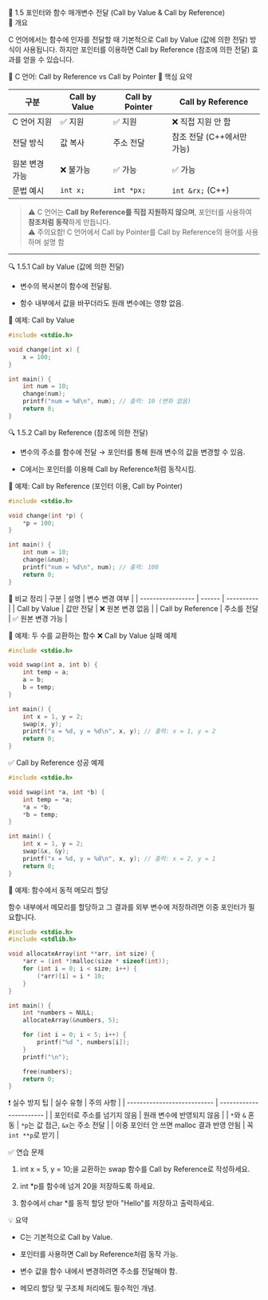 📘 1.5 포인터와 함수 매개변수 전달 (Call by Value & Call by Reference)  
🧠 개요

C 언어에서는 함수에 인자를 전달할 때 기본적으로 Call by Value (값에 의한 전달) 방식이 사용됩니다.
하지만 포인터를 이용하면 Call by Reference (참조에 의한 전달) 효과를 얻을 수 있습니다.

📘 C 언어: Call by Reference vs Call by Pointer
📌 핵심 요약

| 구분 | Call by Value | Call by Pointer | Call by Reference |
|------|----------------|------------------|--------------------|
| C 언어 지원 | ✅ 지원 | ✅ 지원 | ❌ 직접 지원 안 함 |
| 전달 방식 | 값 복사 | 주소 전달 | 참조 전달 (C++에서만 가능) |
| 원본 변경 가능 | ❌ 불가능 | ✅ 가능 | ✅ 가능 |
| 문법 예시 | `int x;` | `int *px;` | `int &rx;` (C++) |

> ⚠️ C 언어는 **Call by Reference를 직접 지원하지 않으며**, 포인터를 사용하여 **참조처럼 동작**하게 만듭니다.  
> ⚠️ 주의요함! C 언어에서 Call by Pointer를 Call by Reference의 용어를 사용하며 설명 함

---

🔍 1.5.1 Call by Value (값에 의한 전달)

* 변수의 복사본이 함수에 전달됨.

* 함수 내부에서 값을 바꾸더라도 원래 변수에는 영향 없음.

🧪 예제: Call by Value
```c
#include <stdio.h>

void change(int x) {
    x = 100;
}

int main() {
    int num = 10;
    change(num);
    printf("num = %d\n", num); // 출력: 10 (변화 없음)
    return 0;
}
```
🔍 1.5.2 Call by Reference (참조에 의한 전달)

* 변수의 주소를 함수에 전달 → 포인터를 통해 원래 변수의 값을 변경할 수 있음.

* C에서는 포인터를 이용해 Call by Reference처럼 동작시킴.

🧪 예제: Call by Reference (포인터 이용, Call by Pointer)
```c
#include <stdio.h>

void change(int *p) {
    *p = 100;
}

int main() {
    int num = 10;
    change(&num);
    printf("num = %d\n", num); // 출력: 100
    return 0;
}
```
🔁 비교 정리
| 구분                | 설명     | 변수 변경 여부   |
| ----------------- | ------ | ---------- |
| Call by Value     | 값만 전달  | ❌ 원본 변경 없음 |
| Call by Reference | 주소를 전달 | ✅ 원본 변경 가능 |

🧪 예제: 두 수를 교환하는 함수
❌ Call by Value 실패 예제
```c
#include <stdio.h>

void swap(int a, int b) {
    int temp = a;
    a = b;
    b = temp;
}

int main() {
    int x = 1, y = 2;
    swap(x, y);
    printf("x = %d, y = %d\n", x, y); // 출력: x = 1, y = 2
    return 0;
}
```
✅ Call by Reference 성공 예제
```c
#include <stdio.h>

void swap(int *a, int *b) {
    int temp = *a;
    *a = *b;
    *b = temp;
}

int main() {
    int x = 1, y = 2;
    swap(&x, &y);
    printf("x = %d, y = %d\n", x, y); // 출력: x = 2, y = 1
    return 0;
}
```
🧪 예제: 함수에서 동적 메모리 할당

함수 내부에서 메모리를 할당하고 그 결과를 외부 변수에 저장하려면 이중 포인터가 필요합니다.
```c
#include <stdio.h>
#include <stdlib.h>

void allocateArray(int **arr, int size) {
    *arr = (int *)malloc(size * sizeof(int));
    for (int i = 0; i < size; i++) {
        (*arr)[i] = i * 10;
    }
}

int main() {
    int *numbers = NULL;
    allocateArray(&numbers, 5);

    for (int i = 0; i < 5; i++) {
        printf("%d ", numbers[i]);
    }
    printf("\n");

    free(numbers);
    return 0;
}
```
❗ 실수 방지 팁
| 실수 유형                       | 주의 사항                   |
| --------------------------- | ----------------------- |
| 포인터로 주소를 넘기지 않음             | 원래 변수에 반영되지 않음          |
| `*`와 `&` 혼동                 | `*p`는 값 접근, `&x`는 주소 전달 |
| 이중 포인터 안 쓰면 malloc 결과 반영 안됨 | 꼭 `int **p`로 받기         |

✅ 연습 문제

1. int x = 5, y = 10;을 교환하는 swap 함수를 Call by Reference로 작성하세요.

2. int *p를 함수에 넘겨 20을 저장하도록 하세요.

3. 함수에서 char *를 동적 할당 받아 "Hello"를 저장하고 출력하세요.

💡 요약

* C는 기본적으로 Call by Value.

* 포인터를 사용하면 Call by Reference처럼 동작 가능.

* 변수 값을 함수 내에서 변경하려면 주소를 전달해야 함.

* 메모리 할당 및 구조체 처리에도 필수적인 개념.
